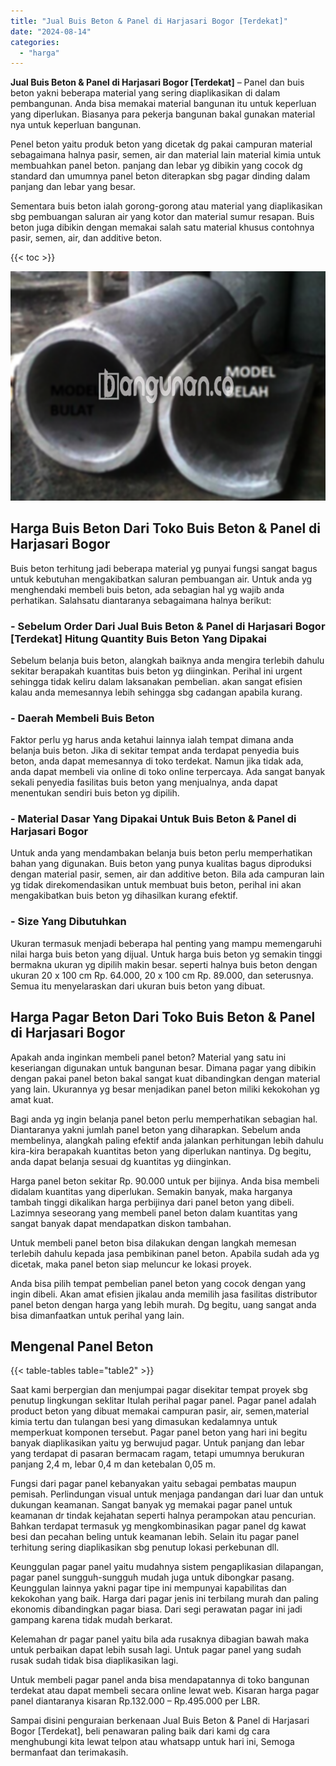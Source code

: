 ```yaml
---
title: "Jual Buis Beton & Panel di Harjasari Bogor [Terdekat]"
date: "2024-08-14"
categories: 
  - "harga"
---
```


**Jual Buis Beton & Panel di Harjasari Bogor \[Terdekat\]** – Panel dan buis beton yakni beberapa material yang sering diaplikasikan di dalam pembangunan. Anda bisa memakai material bangunan itu untuk keperluan yang diperlukan. Biasanya para pekerja bangunan bakal gunakan material nya untuk keperluan bangunan.

Penel beton yaitu produk beton yang dicetak dg pakai campuran material sebagaimana halnya pasir, semen, air dan material lain material kimia untuk membuahkan panel beton. panjang dan lebar yg dibikin yang cocok dg standard dan umumnya panel beton diterapkan sbg pagar dinding dalam panjang dan lebar yang besar.

Sementara buis beton ialah gorong-gorong atau material yang diaplikasikan sbg pembuangan saluran air yang kotor dan material sumur resapan. Buis beton juga dibikin dengan memakai salah satu material khusus contohnya pasir, semen, air, dan additive beton.

{{< toc >}}

![Jual Buis Beton & Panel di Harjasari Bogor [Terdekat]](/images/jual-panel-buis-beton-murah-08.png)

## Harga Buis Beton Dari Toko Buis Beton & Panel di Harjasari Bogor

Buis beton terhitung jadi beberapa material yg punyai fungsi sangat bagus untuk kebutuhan mengakibatkan saluran pembuangan air. Untuk anda yg menghendaki membeli buis beton, ada sebagian hal yg wajib anda perhatikan. Salahsatu diantaranya sebagaimana halnya berikut:

### \- Sebelum Order Dari Jual Buis Beton & Panel di Harjasari Bogor \[Terdekat\] Hitung Quantity Buis Beton Yang Dipakai

Sebelum belanja buis beton, alangkah baiknya anda mengira terlebih dahulu sekitar berapakah kuantitas buis beton yg diinginkan. Perihal ini urgent sehingga tidak keliru dalam laksanakan pembelian. akan sangat efisien kalau anda memesannya lebih sehingga sbg cadangan apabila kurang.

### \- Daerah Membeli Buis Beton

Faktor perlu yg harus anda ketahui lainnya ialah tempat dimana anda belanja buis beton. Jika di sekitar tempat anda terdapat penyedia buis beton, anda dapat memesannya di toko terdekat. Namun jika tidak ada, anda dapat membeli via online di toko online terpercaya. Ada sangat banyak sekali penyedia fasilitas buis beton yang menjualnya, anda dapat menentukan sendiri buis beton yg dipilih.

### \- Material Dasar Yang Dipakai Untuk Buis Beton & Panel di Harjasari Bogor

Untuk anda yang mendambakan belanja buis beton perlu memperhatikan bahan yang digunakan. Buis beton yang punya kualitas bagus diproduksi dengan material pasir, semen, air dan additive beton. Bila ada campuran lain yg tidak direkomendasikan untuk membuat buis beton, perihal ini akan mengakibatkan buis beton yg dihasilkan kurang efektif.

### \- Size Yang Dibutuhkan

Ukuran termasuk menjadi beberapa hal penting yang mampu memengaruhi nilai harga buis beton yang dijual. Untuk harga buis beton yg semakin tinggi bermakna ukuran yg dipilih makin besar. seperti halnya buis beton dengan ukuran 20 x 100 cm Rp. 64.000, 20 x 100 cm Rp. 89.000, dan seterusnya. Semua itu menyelaraskan dari ukuran buis beton yang dibuat.

## Harga Pagar Beton Dari Toko Buis Beton & Panel di Harjasari Bogor

Apakah anda inginkan membeli panel beton? Material yang satu ini keseriangan digunakan untuk bangunan besar. Dimana pagar yang dibikin dengan pakai panel beton bakal sangat kuat dibandingkan dengan material yang lain. Ukurannya yg besar menjadikan panel beton miliki kekokohan yg amat kuat.

Bagi anda yg ingin belanja panel beton perlu memperhatikan sebagian hal. Diantaranya yakni jumlah panel beton yang diharapkan. Sebelum anda membelinya, alangkah paling efektif anda jalankan perhitungan lebih dahulu kira-kira berapakah kuantitas beton yang diperlukan nantinya. Dg begitu, anda dapat belanja sesuai dg kuantitas yg diinginkan.

Harga panel beton sekitar Rp. 90.000 untuk per bijinya. Anda bisa membeli didalam kuantitas yang diperlukan. Semakin banyak, maka harganya tambah tinggi dikalikan harga perbijinya dari panel beton yang dibeli. Lazimnya seseorang yang membeli panel beton dalam kuantitas yang sangat banyak dapat mendapatkan diskon tambahan.

Untuk membeli panel beton bisa dilakukan dengan langkah memesan terlebih dahulu kepada jasa pembikinan panel beton. Apabila sudah ada yg dicetak, maka panel beton siap meluncur ke lokasi proyek.

Anda bisa pilih tempat pembelian panel beton yang cocok dengan yang ingin dibeli. Akan amat efisien jikalau anda memilih jasa fasilitas distributor panel beton dengan harga yang lebih murah. Dg begitu, uang sangat anda bisa dimanfaatkan untuk perihal yang lain.

## Mengenal Panel Beton

{{< table-tables table="table2" >}}

Saat kami berpergian dan menjumpai pagar disekitar tempat proyek sbg penutup lingkungan seklitar Itulah perihal pagar panel. Pagar panel adalah product beton yang dibuat memakai campuran pasir, air, semen,material kimia tertu dan tulangan besi yang dimasukan kedalamnya untuk memperkuat komponen tersebut. Pagar panel beton yang hari ini begitu banyak diaplikasikan yaitu yg berwujud pagar. Untuk panjang dan lebar yang terdapat di pasaran bermacam ragam, tetapi umumnya berukuran panjang 2,4 m, lebar 0,4 m dan ketebalan 0,05 m.

Fungsi dari pagar panel kebanyakan yaitu sebagai pembatas maupun pemisah. Perlindungan visual untuk menjaga pandangan dari luar dan untuk dukungan keamanan. Sangat banyak yg memakai pagar panel untuk keamanan dr tindak kejahatan seperti halnya perampokan atau pencurian. Bahkan terdapat termasuk yg mengkombinasikan pagar panel dg kawat besi dan pecahan beling untuk keamanan lebih. Selain itu pagar panel terhitung sering diaplikasikan sbg penutup lokasi perkebunan dll.

Keunggulan pagar panel yaitu mudahnya sistem pengaplikasian dilapangan, pagar panel sungguh-sungguh mudah juga untuk dibongkar pasang. Keunggulan lainnya yakni pagar tipe ini mempunyai kapabilitas dan kekokohan yang baik. Harga dari pagar jenis ini terbilang murah dan paling ekonomis dibandingkan pagar biasa. Dari segi perawatan pagar ini jadi gampang karena tidak mudah berkarat.

Kelemahan dr pagar panel yaitu bila ada rusaknya dibagian bawah maka untuk perbaikan dapat lebih susah lagi. Untuk pagar panel yang sudah rusak sudah tidak bisa diaplikasikan lagi.

Untuk membeli pagar panel anda bisa mendapatannya di toko bangunan terdekat atau dapat membeli secara online lewat web. Kisaran harga pagar panel diantaranya kisaran Rp.132.000 – Rp.495.000 per LBR.

Sampai disini penguraian berkenaan Jual Buis Beton & Panel di Harjasari Bogor \[Terdekat\], beli penawaran paling baik dari kami dg cara menghubungi kita lewat telpon atau whatsapp untuk hari ini, Semoga bermanfaat dan terimakasih.
